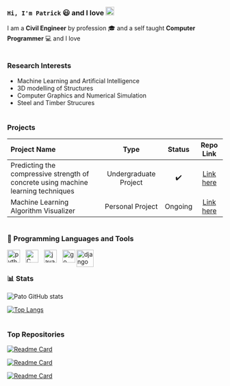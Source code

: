 <!-- </p> -->

### `Hi, I'm Patrick` :smiley: and I love <img  alt="python" width=20 style="margin-top: 2px" src="https://cdn.jsdelivr.net/gh/devicons/devicon/icons/python/python-original.svg" />

I am a **Civil Engineer** by profession :mortar_board: and a self taught **Computer Programmer** :computer: and I love

#

### Research Interests

- Machine Learning and Artificial Intelligence
- 3D modelling of Structures
- Computer Graphics and Numerical Simulation
- Steel and Timber Strucures

#

### Projects

| **Project Name**                                                                  |       **Type**        |     **Status**     |                               **Repo Link**                                |
| :-------------------------------------------------------------------------------- | :-------------------: | :----------------: | :------------------------------------------------------------------------: |
| Predicting the compressive strength of concrete using machine learning techniques | Undergraduate Project | :heavy_check_mark: |      [Link here](https://www.github.com/Pato546/strength-prediction)       |
| Machine Learning Algorithm Visualizer                                             |   Personal Project    |      Ongoing       | [Link here](https://www.github.com/Pato546/machine-learning-visualization) |

#

### 🧰 Programming Languages and Tools

<img align="left" alt="python" width=30 style="padding-right:10px" src="https://cdn.jsdelivr.net/gh/devicons/devicon/icons/python/python-original.svg" />
<img align="left" alt="C" width=30 style="padding-right:10px" src="https://cdn.jsdelivr.net/gh/devicons/devicon/icons/c/c-original.svg" />
<img align="left" alt="javascript" width=30 style="padding-right:10px" src="https://cdn.jsdelivr.net/gh/devicons/devicon/icons/javascript/javascript-original.svg" />
<img align="left" alt="go" width=30 src="https://cdn.jsdelivr.net/gh/devicons/devicon/icons/go/go-original-wordmark.svg" />
<img align="left" alt="django" width=40 src="https://cdn.jsdelivr.net/gh/devicons/devicon/icons/django/django-plain-wordmark.svg" />

<br />

#

### 📊 Stats

![Pato GitHub stats](https://github-readme-stats.vercel.app/api?username=Pato546&show_icons=true&theme=transparent)

[![Top Langs](https://github-readme-stats.vercel.app/api/top-langs/?username=Pato546&theme=transparent&layout=compact)](https://github.com/anuraghazra/github-readme-stats)

#

### Top Repositories

[![Readme Card](https://github-readme-stats.vercel.app/api/pin/?username=Pato546&repo=machine-learning-visualization&theme=transparent)](https://github.com/Pato546/machine-learning-visualization)

[![Readme Card](https://github-readme-stats.vercel.app/api/pin/?username=Pato546&repo=data-structures&theme=transparent)](https://github.com/Pato546/machine-learning-visualization)

[![Readme Card](https://github-readme-stats.vercel.app/api/pin/?username=Pato546&repo=algorithms&theme=transparent)](https://github.com/Pato546/machine-learning-visualization)

<br />

<!--
  Themes Available
  ================
  dark, radical, merko, gruvbox, tokyonight, onedark, cobalt, synthwave, highcontrast, dracula
-->
